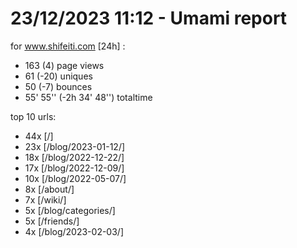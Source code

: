 # 23/12/2023 11:12 - Umami report
for www.shifeiti.com [24h] :

 - 163 (4) page views
 - 61 (-20) uniques
 - 50 (-7) bounces
 - 55' 55'' (-2h 34' 48'') totaltime


top 10 urls:
 - 44x [/]
 - 23x [/blog/2023-01-12/]
 - 18x [/blog/2022-12-22/]
 - 17x [/blog/2022-12-09/]
 - 10x [/blog/2022-05-07/]
 - 8x [/about/]
 - 7x [/wiki/]
 - 5x [/blog/categories/]
 - 5x [/friends/]
 - 4x [/blog/2023-02-03/]


